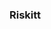 ### Riskitt 

<!--
**AppleCraxkhead/applecraxkhead** is a ✨ _special_ ✨ repository because its `README.md` (this file) appears on your GitHub profile.
A Tweak that automatically unblurs NSFW and Spoiler posts on Reddit.

